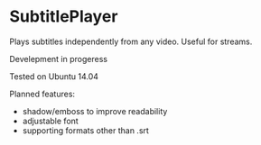 SubtitlePlayer
==============

Plays subtitles independently from any video. Useful for streams.

Develepment in progeress

Tested on Ubuntu 14.04

Planned features:

- shadow/emboss to improve readability
- adjustable font
- supporting formats other than .srt

